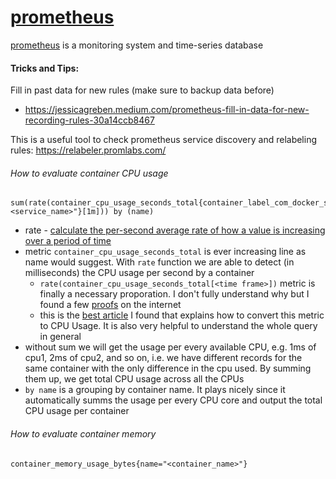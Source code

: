 # [prometheus]


[prometheus] is a monitoring system and time-series database


<!-- References below -->
[prometheus]:https://prometheus.io/

#### Tricks and Tips:
Fill in past data for new rules (make sure to backup data before)
- https://jessicagreben.medium.com/prometheus-fill-in-data-for-new-recording-rules-30a14ccb8467

This is a useful tool to check prometheus service discovery and relabeling rules:
https://relabeler.promlabs.com/

###### How to evaluate container CPU usage

```
sum(rate(container_cpu_usage_seconds_total{container_label_com_docker_swarm_service_name="<service_name>"}[1m])) by (name)
```
* rate - [calculate the per-second average rate of how a value is increasing over a period of time](https://www.metricfire.com/blog/understanding-the-prometheus-rate-function/)
* metric `container_cpu_usage_seconds_total` is ever increasing line as name would suggest. With `rate` function we are able to detect (in milliseconds) the CPU usage per second by a container
  * `rate(container_cpu_usage_seconds_total[<time frame>])` metric is finally a necessary proporation. I don't fully understand why but I found a few [proofs](https://stackoverflow.com/questions/34923788/prometheus-convert-cpu-user-seconds-to-cpu-usage) on the internet
  * this is the [best article](https://stackoverflow.com/questions/34923788/prometheus-convert-cpu-user-seconds-to-cpu-usage) I found that explains how to convert this metric to CPU Usage. It is also very helpful to understand the whole query in general
* without sum we will get the usage per every available CPU, e.g. 1ms of cpu1, 2ms of cpu2, and so on, i.e. we have different records for the same container with the only difference in the cpu used. By summing them up, we get total CPU usage across all the CPUs
* `by name` is a grouping by container name. It plays nicely since it automatically summs the usage per every CPU core and output the total CPU usage per container

###### How to evaluate container memory
```
container_memory_usage_bytes{name="<container_name>"}
```
